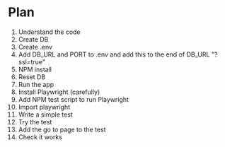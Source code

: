 # Plan

1. Understand the code
2. Create DB
3. Create .env
4. Add DB_URL and PORT to .env and add this to the end of DB_URL "?ssl=true"
5. NPM install
6. Reset DB
7. Run the app
8. Install Playwright (carefully)
9. Add NPM test script to run Playwright
10. Import playwright
11. Write a simple test
12. Try the test
13. Add the go to page to the test
14. Check it works
